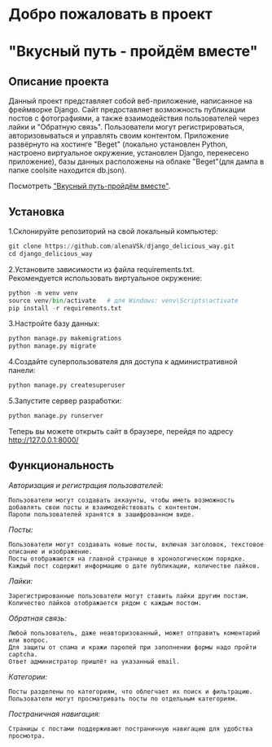 # Добро пожаловать в проект   
# "Вкусный путь - пройдём вместе"
## Описание проекта

Данный проект представляет собой веб-приложение, написанное на фреймворке Django. Сайт предоставляет возможность публикации постов с фотографиями,
а также взаимодействия пользователей через лайки и "Обратную связь". Пользователи могут регистрироваться, авторизовываться и управлять своим контентом.
Приложение развёрнуто на хостинге "Beget" (локально установлен Python, настроено виртуальное окружение, установлен Django, перенесено приложение), 
базы данных расположены на облаке "Beget"(для дампа в папке coolsite находится db.json).    

Посмотреть ["Вкусный путь-пройдём вместе"](http://elenavqk.beget.tech/).  

## Установка
1.Склонируйте репозиторий на свой локальный компьютер: 
```python
git clone https://github.com/alenaVSk/django_delicious_way.git  
cd django_delicious_way
```
2.Установите зависимости из файла requirements.txt.   
Рекомендуется использовать виртуальное окружение: 
```python
python -m venv venv
source venv/bin/activate   # для Windows: venv\Scripts\activate
pip install -r requirements.txt
```
3.Настройте базу данных:  
```python
python manage.py makemigrations
python manage.py migrate
```
4.Создайте суперпользователя для доступа к административной панели:  
```python
python manage.py createsuperuser
``` 
5.Запустите сервер разработки: 
```python
python manage.py runserver
```
Теперь вы можете открыть сайт в браузере, перейдя по адресу http://127.0.0.1:8000/  

## Функциональность  
*Авторизация и регистрация пользователей:*  


    Пользователи могут создавать аккаунты, чтобы иметь возможность добавлять свои посты и взаимодействовать с контентом.
    Пароли пользователей хранятся в зашифрованном виде.  
*Посты:*  


    Пользователи могут создавать новые посты, включая заголовок, текстовое описание и изображение.
    Посты отображаются на главной странице в хронологическом порядке.
    Каждый пост содержит информацию о дате публикации, количестве лайков.  
*Лайки:*  

    Зарегистрированные пользователи могут ставить лайки другим постам.
    Количество лайков отображается рядом с каждым постом.  
*Обратная связь:*  

    Любой пользователь, даже неавторизованный, может отправить коментарий или вопрос.  
    Для защиты от спама и кражи паролей при заполнении формы надо пройти captcha.  
    Ответ администратор пришлёт на указанный email.  
*Категории:*  

    Посты разделены по категориям, что облегчает их поиск и фильтрацию.
    Пользователи могут просматривать посты по отдельным категориям.  
*Постраничная навигация:*  

    Страницы с постами поддерживают постраничную навигацию для удобства просмотра.
        
